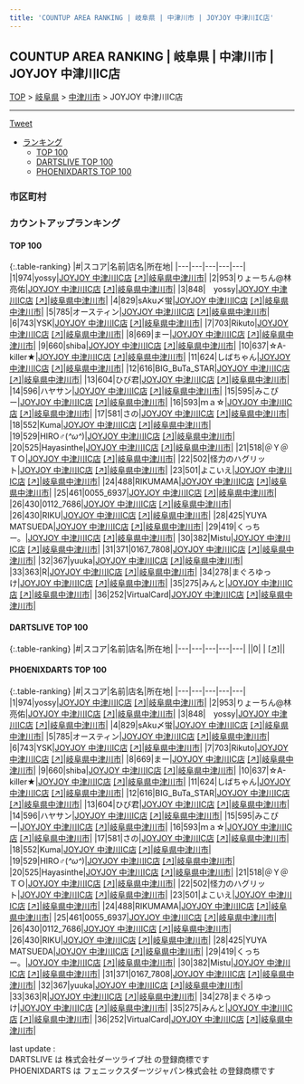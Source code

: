 ```yaml
---
title: 'COUNTUP AREA RANKING | 岐阜県 | 中津川市 | JOYJOY 中津川IC店'
---
```

## COUNTUP AREA RANKING | 岐阜県 | 中津川市 | JOYJOY 中津川IC店

[TOP](/darts/rank/) > [岐阜県](/darts/rank/岐阜県/) > [中津川市](/darts/rank/岐阜県/中津川市/) > JOYJOY 中津川IC店

___

<a href="https://twitter.com/share?ref_src=twsrc%5Etfw" data-text="COUNTUP AREA RANKING | 岐阜県中津川市JOYJOY 中津川IC店" class="twitter-share-button" data-hashtags="DARTSLIVE,PHOENIXDARTS,darts,ダーツ" data-show-count="false">Tweet</a>

* [ランキング](#カウントアップランキング)
    * [TOP 100](#top-100)
    * [DARTSLIVE TOP 100](#dartslive-top-100)
    * [PHOENIXDARTS TOP 100](#phoenixdarts-top-100)

### 市区町村

<ul>

</ul>

### カウントアップランキング

#### TOP 100



{:.table-ranking}
|#|スコア|名前|店名|所在地|
|---|---|---|---|---|
|1|974|<span class="rank-name-pd">yossy</span>|<a href="/darts/rank/shops/61318.html">JOYJOY 中津川IC店</a> <a href="https://vs.phoenixdarts.com/jp/shop/shopDetailInfo/s_61318?s_seq=61318">[↗]</a>|<a href="/darts/rank/岐阜県/中津川市">岐阜県中津川市</a>|
|2|953|<span class="rank-name-pd">りょーちん@林　亮佑</span>|<a href="/darts/rank/shops/61318.html">JOYJOY 中津川IC店</a> <a href="https://vs.phoenixdarts.com/jp/shop/shopDetailInfo/s_61318?s_seq=61318">[↗]</a>|<a href="/darts/rank/岐阜県/中津川市">岐阜県中津川市</a>|
|3|848|<span class="rank-name-pd">⠀ yossy</span>|<a href="/darts/rank/shops/61318.html">JOYJOY 中津川IC店</a> <a href="https://vs.phoenixdarts.com/jp/shop/shopDetailInfo/s_61318?s_seq=61318">[↗]</a>|<a href="/darts/rank/岐阜県/中津川市">岐阜県中津川市</a>|
|4|829|<span class="rank-name-pd">sAku〆蛍</span>|<a href="/darts/rank/shops/61318.html">JOYJOY 中津川IC店</a> <a href="https://vs.phoenixdarts.com/jp/shop/shopDetailInfo/s_61318?s_seq=61318">[↗]</a>|<a href="/darts/rank/岐阜県/中津川市">岐阜県中津川市</a>|
|5|785|<span class="rank-name-pd">オースティン</span>|<a href="/darts/rank/shops/61318.html">JOYJOY 中津川IC店</a> <a href="https://vs.phoenixdarts.com/jp/shop/shopDetailInfo/s_61318?s_seq=61318">[↗]</a>|<a href="/darts/rank/岐阜県/中津川市">岐阜県中津川市</a>|
|6|743|<span class="rank-name-pd">YSK</span>|<a href="/darts/rank/shops/61318.html">JOYJOY 中津川IC店</a> <a href="https://vs.phoenixdarts.com/jp/shop/shopDetailInfo/s_61318?s_seq=61318">[↗]</a>|<a href="/darts/rank/岐阜県/中津川市">岐阜県中津川市</a>|
|7|703|<span class="rank-name-pd">Rikuto</span>|<a href="/darts/rank/shops/61318.html">JOYJOY 中津川IC店</a> <a href="https://vs.phoenixdarts.com/jp/shop/shopDetailInfo/s_61318?s_seq=61318">[↗]</a>|<a href="/darts/rank/岐阜県/中津川市">岐阜県中津川市</a>|
|8|669|<span class="rank-name-pd">まー</span>|<a href="/darts/rank/shops/61318.html">JOYJOY 中津川IC店</a> <a href="https://vs.phoenixdarts.com/jp/shop/shopDetailInfo/s_61318?s_seq=61318">[↗]</a>|<a href="/darts/rank/岐阜県/中津川市">岐阜県中津川市</a>|
|9|660|<span class="rank-name-pd">shiba</span>|<a href="/darts/rank/shops/61318.html">JOYJOY 中津川IC店</a> <a href="https://vs.phoenixdarts.com/jp/shop/shopDetailInfo/s_61318?s_seq=61318">[↗]</a>|<a href="/darts/rank/岐阜県/中津川市">岐阜県中津川市</a>|
|10|637|<span class="rank-name-pd">☆A-killer★</span>|<a href="/darts/rank/shops/61318.html">JOYJOY 中津川IC店</a> <a href="https://vs.phoenixdarts.com/jp/shop/shopDetailInfo/s_61318?s_seq=61318">[↗]</a>|<a href="/darts/rank/岐阜県/中津川市">岐阜県中津川市</a>|
|11|624|<span class="rank-name-pd">しばちゃん</span>|<a href="/darts/rank/shops/61318.html">JOYJOY 中津川IC店</a> <a href="https://vs.phoenixdarts.com/jp/shop/shopDetailInfo/s_61318?s_seq=61318">[↗]</a>|<a href="/darts/rank/岐阜県/中津川市">岐阜県中津川市</a>|
|12|616|<span class="rank-name-pd">BIG_BuTa_STAR</span>|<a href="/darts/rank/shops/61318.html">JOYJOY 中津川IC店</a> <a href="https://vs.phoenixdarts.com/jp/shop/shopDetailInfo/s_61318?s_seq=61318">[↗]</a>|<a href="/darts/rank/岐阜県/中津川市">岐阜県中津川市</a>|
|13|604|<span class="rank-name-pd">ひび君</span>|<a href="/darts/rank/shops/61318.html">JOYJOY 中津川IC店</a> <a href="https://vs.phoenixdarts.com/jp/shop/shopDetailInfo/s_61318?s_seq=61318">[↗]</a>|<a href="/darts/rank/岐阜県/中津川市">岐阜県中津川市</a>|
|14|596|<span class="rank-name-pd">ハヤサン</span>|<a href="/darts/rank/shops/61318.html">JOYJOY 中津川IC店</a> <a href="https://vs.phoenixdarts.com/jp/shop/shopDetailInfo/s_61318?s_seq=61318">[↗]</a>|<a href="/darts/rank/岐阜県/中津川市">岐阜県中津川市</a>|
|15|595|<span class="rank-name-pd">みこぴー</span>|<a href="/darts/rank/shops/61318.html">JOYJOY 中津川IC店</a> <a href="https://vs.phoenixdarts.com/jp/shop/shopDetailInfo/s_61318?s_seq=61318">[↗]</a>|<a href="/darts/rank/岐阜県/中津川市">岐阜県中津川市</a>|
|16|593|<span class="rank-name-pd">ｍａ☆</span>|<a href="/darts/rank/shops/61318.html">JOYJOY 中津川IC店</a> <a href="https://vs.phoenixdarts.com/jp/shop/shopDetailInfo/s_61318?s_seq=61318">[↗]</a>|<a href="/darts/rank/岐阜県/中津川市">岐阜県中津川市</a>|
|17|581|<span class="rank-name-pd">さの</span>|<a href="/darts/rank/shops/61318.html">JOYJOY 中津川IC店</a> <a href="https://vs.phoenixdarts.com/jp/shop/shopDetailInfo/s_61318?s_seq=61318">[↗]</a>|<a href="/darts/rank/岐阜県/中津川市">岐阜県中津川市</a>|
|18|552|<span class="rank-name-pd">Kuma</span>|<a href="/darts/rank/shops/61318.html">JOYJOY 中津川IC店</a> <a href="https://vs.phoenixdarts.com/jp/shop/shopDetailInfo/s_61318?s_seq=61318">[↗]</a>|<a href="/darts/rank/岐阜県/中津川市">岐阜県中津川市</a>|
|19|529|<span class="rank-name-pd">HIRO♂(*^ω^*)</span>|<a href="/darts/rank/shops/61318.html">JOYJOY 中津川IC店</a> <a href="https://vs.phoenixdarts.com/jp/shop/shopDetailInfo/s_61318?s_seq=61318">[↗]</a>|<a href="/darts/rank/岐阜県/中津川市">岐阜県中津川市</a>|
|20|525|<span class="rank-name-pd">Hayasinthe</span>|<a href="/darts/rank/shops/61318.html">JOYJOY 中津川IC店</a> <a href="https://vs.phoenixdarts.com/jp/shop/shopDetailInfo/s_61318?s_seq=61318">[↗]</a>|<a href="/darts/rank/岐阜県/中津川市">岐阜県中津川市</a>|
|21|518|<span class="rank-name-pd">＠Ｙ＠ＴＯ</span>|<a href="/darts/rank/shops/61318.html">JOYJOY 中津川IC店</a> <a href="https://vs.phoenixdarts.com/jp/shop/shopDetailInfo/s_61318?s_seq=61318">[↗]</a>|<a href="/darts/rank/岐阜県/中津川市">岐阜県中津川市</a>|
|22|502|<span class="rank-name-pd">怪力のハグリット</span>|<a href="/darts/rank/shops/61318.html">JOYJOY 中津川IC店</a> <a href="https://vs.phoenixdarts.com/jp/shop/shopDetailInfo/s_61318?s_seq=61318">[↗]</a>|<a href="/darts/rank/岐阜県/中津川市">岐阜県中津川市</a>|
|23|501|<span class="rank-name-pd">よこいえ</span>|<a href="/darts/rank/shops/61318.html">JOYJOY 中津川IC店</a> <a href="https://vs.phoenixdarts.com/jp/shop/shopDetailInfo/s_61318?s_seq=61318">[↗]</a>|<a href="/darts/rank/岐阜県/中津川市">岐阜県中津川市</a>|
|24|488|<span class="rank-name-pd">RIKUMAMA</span>|<a href="/darts/rank/shops/61318.html">JOYJOY 中津川IC店</a> <a href="https://vs.phoenixdarts.com/jp/shop/shopDetailInfo/s_61318?s_seq=61318">[↗]</a>|<a href="/darts/rank/岐阜県/中津川市">岐阜県中津川市</a>|
|25|461|<span class="rank-name-pd">0055_6937</span>|<a href="/darts/rank/shops/61318.html">JOYJOY 中津川IC店</a> <a href="https://vs.phoenixdarts.com/jp/shop/shopDetailInfo/s_61318?s_seq=61318">[↗]</a>|<a href="/darts/rank/岐阜県/中津川市">岐阜県中津川市</a>|
|26|430|<span class="rank-name-pd">0112_7686</span>|<a href="/darts/rank/shops/61318.html">JOYJOY 中津川IC店</a> <a href="https://vs.phoenixdarts.com/jp/shop/shopDetailInfo/s_61318?s_seq=61318">[↗]</a>|<a href="/darts/rank/岐阜県/中津川市">岐阜県中津川市</a>|
|26|430|<span class="rank-name-pd">RIKU</span>|<a href="/darts/rank/shops/61318.html">JOYJOY 中津川IC店</a> <a href="https://vs.phoenixdarts.com/jp/shop/shopDetailInfo/s_61318?s_seq=61318">[↗]</a>|<a href="/darts/rank/岐阜県/中津川市">岐阜県中津川市</a>|
|28|425|<span class="rank-name-pd">YUYA MATSUEDA</span>|<a href="/darts/rank/shops/61318.html">JOYJOY 中津川IC店</a> <a href="https://vs.phoenixdarts.com/jp/shop/shopDetailInfo/s_61318?s_seq=61318">[↗]</a>|<a href="/darts/rank/岐阜県/中津川市">岐阜県中津川市</a>|
|29|419|<span class="rank-name-pd">くっちー。</span>|<a href="/darts/rank/shops/61318.html">JOYJOY 中津川IC店</a> <a href="https://vs.phoenixdarts.com/jp/shop/shopDetailInfo/s_61318?s_seq=61318">[↗]</a>|<a href="/darts/rank/岐阜県/中津川市">岐阜県中津川市</a>|
|30|382|<span class="rank-name-pd">Mistu</span>|<a href="/darts/rank/shops/61318.html">JOYJOY 中津川IC店</a> <a href="https://vs.phoenixdarts.com/jp/shop/shopDetailInfo/s_61318?s_seq=61318">[↗]</a>|<a href="/darts/rank/岐阜県/中津川市">岐阜県中津川市</a>|
|31|371|<span class="rank-name-pd">0167_7808</span>|<a href="/darts/rank/shops/61318.html">JOYJOY 中津川IC店</a> <a href="https://vs.phoenixdarts.com/jp/shop/shopDetailInfo/s_61318?s_seq=61318">[↗]</a>|<a href="/darts/rank/岐阜県/中津川市">岐阜県中津川市</a>|
|32|367|<span class="rank-name-pd">yuuka</span>|<a href="/darts/rank/shops/61318.html">JOYJOY 中津川IC店</a> <a href="https://vs.phoenixdarts.com/jp/shop/shopDetailInfo/s_61318?s_seq=61318">[↗]</a>|<a href="/darts/rank/岐阜県/中津川市">岐阜県中津川市</a>|
|33|363|<span class="rank-name-pd">R</span>|<a href="/darts/rank/shops/61318.html">JOYJOY 中津川IC店</a> <a href="https://vs.phoenixdarts.com/jp/shop/shopDetailInfo/s_61318?s_seq=61318">[↗]</a>|<a href="/darts/rank/岐阜県/中津川市">岐阜県中津川市</a>|
|34|278|<span class="rank-name-pd">まぐろゆっけ</span>|<a href="/darts/rank/shops/61318.html">JOYJOY 中津川IC店</a> <a href="https://vs.phoenixdarts.com/jp/shop/shopDetailInfo/s_61318?s_seq=61318">[↗]</a>|<a href="/darts/rank/岐阜県/中津川市">岐阜県中津川市</a>|
|35|275|<span class="rank-name-pd">みんと</span>|<a href="/darts/rank/shops/61318.html">JOYJOY 中津川IC店</a> <a href="https://vs.phoenixdarts.com/jp/shop/shopDetailInfo/s_61318?s_seq=61318">[↗]</a>|<a href="/darts/rank/岐阜県/中津川市">岐阜県中津川市</a>|
|36|252|<span class="rank-name-pd">VirtualCard</span>|<a href="/darts/rank/shops/61318.html">JOYJOY 中津川IC店</a> <a href="https://vs.phoenixdarts.com/jp/shop/shopDetailInfo/s_61318?s_seq=61318">[↗]</a>|<a href="/darts/rank/岐阜県/中津川市">岐阜県中津川市</a>|


#### DARTSLIVE TOP 100



{:.table-ranking}
|#|スコア|名前|店名|所在地|
|---|---|---|---|---|
||0|<span class="rank-name-dl"> </span>|<a href="/darts/rank/shops/.html"></a> <a href="">[↗]</a>|<a href="/darts/rank//"></a>|


#### PHOENIXDARTS TOP 100



{:.table-ranking}
|#|スコア|名前|店名|所在地|
|---|---|---|---|---|
|1|974|<span class="rank-name-pd">yossy</span>|<a href="/darts/rank/shops/61318.html">JOYJOY 中津川IC店</a> <a href="https://vs.phoenixdarts.com/jp/shop/shopDetailInfo/s_61318?s_seq=61318">[↗]</a>|<a href="/darts/rank/岐阜県/中津川市">岐阜県中津川市</a>|
|2|953|<span class="rank-name-pd">りょーちん@林　亮佑</span>|<a href="/darts/rank/shops/61318.html">JOYJOY 中津川IC店</a> <a href="https://vs.phoenixdarts.com/jp/shop/shopDetailInfo/s_61318?s_seq=61318">[↗]</a>|<a href="/darts/rank/岐阜県/中津川市">岐阜県中津川市</a>|
|3|848|<span class="rank-name-pd">⠀ yossy</span>|<a href="/darts/rank/shops/61318.html">JOYJOY 中津川IC店</a> <a href="https://vs.phoenixdarts.com/jp/shop/shopDetailInfo/s_61318?s_seq=61318">[↗]</a>|<a href="/darts/rank/岐阜県/中津川市">岐阜県中津川市</a>|
|4|829|<span class="rank-name-pd">sAku〆蛍</span>|<a href="/darts/rank/shops/61318.html">JOYJOY 中津川IC店</a> <a href="https://vs.phoenixdarts.com/jp/shop/shopDetailInfo/s_61318?s_seq=61318">[↗]</a>|<a href="/darts/rank/岐阜県/中津川市">岐阜県中津川市</a>|
|5|785|<span class="rank-name-pd">オースティン</span>|<a href="/darts/rank/shops/61318.html">JOYJOY 中津川IC店</a> <a href="https://vs.phoenixdarts.com/jp/shop/shopDetailInfo/s_61318?s_seq=61318">[↗]</a>|<a href="/darts/rank/岐阜県/中津川市">岐阜県中津川市</a>|
|6|743|<span class="rank-name-pd">YSK</span>|<a href="/darts/rank/shops/61318.html">JOYJOY 中津川IC店</a> <a href="https://vs.phoenixdarts.com/jp/shop/shopDetailInfo/s_61318?s_seq=61318">[↗]</a>|<a href="/darts/rank/岐阜県/中津川市">岐阜県中津川市</a>|
|7|703|<span class="rank-name-pd">Rikuto</span>|<a href="/darts/rank/shops/61318.html">JOYJOY 中津川IC店</a> <a href="https://vs.phoenixdarts.com/jp/shop/shopDetailInfo/s_61318?s_seq=61318">[↗]</a>|<a href="/darts/rank/岐阜県/中津川市">岐阜県中津川市</a>|
|8|669|<span class="rank-name-pd">まー</span>|<a href="/darts/rank/shops/61318.html">JOYJOY 中津川IC店</a> <a href="https://vs.phoenixdarts.com/jp/shop/shopDetailInfo/s_61318?s_seq=61318">[↗]</a>|<a href="/darts/rank/岐阜県/中津川市">岐阜県中津川市</a>|
|9|660|<span class="rank-name-pd">shiba</span>|<a href="/darts/rank/shops/61318.html">JOYJOY 中津川IC店</a> <a href="https://vs.phoenixdarts.com/jp/shop/shopDetailInfo/s_61318?s_seq=61318">[↗]</a>|<a href="/darts/rank/岐阜県/中津川市">岐阜県中津川市</a>|
|10|637|<span class="rank-name-pd">☆A-killer★</span>|<a href="/darts/rank/shops/61318.html">JOYJOY 中津川IC店</a> <a href="https://vs.phoenixdarts.com/jp/shop/shopDetailInfo/s_61318?s_seq=61318">[↗]</a>|<a href="/darts/rank/岐阜県/中津川市">岐阜県中津川市</a>|
|11|624|<span class="rank-name-pd">しばちゃん</span>|<a href="/darts/rank/shops/61318.html">JOYJOY 中津川IC店</a> <a href="https://vs.phoenixdarts.com/jp/shop/shopDetailInfo/s_61318?s_seq=61318">[↗]</a>|<a href="/darts/rank/岐阜県/中津川市">岐阜県中津川市</a>|
|12|616|<span class="rank-name-pd">BIG_BuTa_STAR</span>|<a href="/darts/rank/shops/61318.html">JOYJOY 中津川IC店</a> <a href="https://vs.phoenixdarts.com/jp/shop/shopDetailInfo/s_61318?s_seq=61318">[↗]</a>|<a href="/darts/rank/岐阜県/中津川市">岐阜県中津川市</a>|
|13|604|<span class="rank-name-pd">ひび君</span>|<a href="/darts/rank/shops/61318.html">JOYJOY 中津川IC店</a> <a href="https://vs.phoenixdarts.com/jp/shop/shopDetailInfo/s_61318?s_seq=61318">[↗]</a>|<a href="/darts/rank/岐阜県/中津川市">岐阜県中津川市</a>|
|14|596|<span class="rank-name-pd">ハヤサン</span>|<a href="/darts/rank/shops/61318.html">JOYJOY 中津川IC店</a> <a href="https://vs.phoenixdarts.com/jp/shop/shopDetailInfo/s_61318?s_seq=61318">[↗]</a>|<a href="/darts/rank/岐阜県/中津川市">岐阜県中津川市</a>|
|15|595|<span class="rank-name-pd">みこぴー</span>|<a href="/darts/rank/shops/61318.html">JOYJOY 中津川IC店</a> <a href="https://vs.phoenixdarts.com/jp/shop/shopDetailInfo/s_61318?s_seq=61318">[↗]</a>|<a href="/darts/rank/岐阜県/中津川市">岐阜県中津川市</a>|
|16|593|<span class="rank-name-pd">ｍａ☆</span>|<a href="/darts/rank/shops/61318.html">JOYJOY 中津川IC店</a> <a href="https://vs.phoenixdarts.com/jp/shop/shopDetailInfo/s_61318?s_seq=61318">[↗]</a>|<a href="/darts/rank/岐阜県/中津川市">岐阜県中津川市</a>|
|17|581|<span class="rank-name-pd">さの</span>|<a href="/darts/rank/shops/61318.html">JOYJOY 中津川IC店</a> <a href="https://vs.phoenixdarts.com/jp/shop/shopDetailInfo/s_61318?s_seq=61318">[↗]</a>|<a href="/darts/rank/岐阜県/中津川市">岐阜県中津川市</a>|
|18|552|<span class="rank-name-pd">Kuma</span>|<a href="/darts/rank/shops/61318.html">JOYJOY 中津川IC店</a> <a href="https://vs.phoenixdarts.com/jp/shop/shopDetailInfo/s_61318?s_seq=61318">[↗]</a>|<a href="/darts/rank/岐阜県/中津川市">岐阜県中津川市</a>|
|19|529|<span class="rank-name-pd">HIRO♂(*^ω^*)</span>|<a href="/darts/rank/shops/61318.html">JOYJOY 中津川IC店</a> <a href="https://vs.phoenixdarts.com/jp/shop/shopDetailInfo/s_61318?s_seq=61318">[↗]</a>|<a href="/darts/rank/岐阜県/中津川市">岐阜県中津川市</a>|
|20|525|<span class="rank-name-pd">Hayasinthe</span>|<a href="/darts/rank/shops/61318.html">JOYJOY 中津川IC店</a> <a href="https://vs.phoenixdarts.com/jp/shop/shopDetailInfo/s_61318?s_seq=61318">[↗]</a>|<a href="/darts/rank/岐阜県/中津川市">岐阜県中津川市</a>|
|21|518|<span class="rank-name-pd">＠Ｙ＠ＴＯ</span>|<a href="/darts/rank/shops/61318.html">JOYJOY 中津川IC店</a> <a href="https://vs.phoenixdarts.com/jp/shop/shopDetailInfo/s_61318?s_seq=61318">[↗]</a>|<a href="/darts/rank/岐阜県/中津川市">岐阜県中津川市</a>|
|22|502|<span class="rank-name-pd">怪力のハグリット</span>|<a href="/darts/rank/shops/61318.html">JOYJOY 中津川IC店</a> <a href="https://vs.phoenixdarts.com/jp/shop/shopDetailInfo/s_61318?s_seq=61318">[↗]</a>|<a href="/darts/rank/岐阜県/中津川市">岐阜県中津川市</a>|
|23|501|<span class="rank-name-pd">よこいえ</span>|<a href="/darts/rank/shops/61318.html">JOYJOY 中津川IC店</a> <a href="https://vs.phoenixdarts.com/jp/shop/shopDetailInfo/s_61318?s_seq=61318">[↗]</a>|<a href="/darts/rank/岐阜県/中津川市">岐阜県中津川市</a>|
|24|488|<span class="rank-name-pd">RIKUMAMA</span>|<a href="/darts/rank/shops/61318.html">JOYJOY 中津川IC店</a> <a href="https://vs.phoenixdarts.com/jp/shop/shopDetailInfo/s_61318?s_seq=61318">[↗]</a>|<a href="/darts/rank/岐阜県/中津川市">岐阜県中津川市</a>|
|25|461|<span class="rank-name-pd">0055_6937</span>|<a href="/darts/rank/shops/61318.html">JOYJOY 中津川IC店</a> <a href="https://vs.phoenixdarts.com/jp/shop/shopDetailInfo/s_61318?s_seq=61318">[↗]</a>|<a href="/darts/rank/岐阜県/中津川市">岐阜県中津川市</a>|
|26|430|<span class="rank-name-pd">0112_7686</span>|<a href="/darts/rank/shops/61318.html">JOYJOY 中津川IC店</a> <a href="https://vs.phoenixdarts.com/jp/shop/shopDetailInfo/s_61318?s_seq=61318">[↗]</a>|<a href="/darts/rank/岐阜県/中津川市">岐阜県中津川市</a>|
|26|430|<span class="rank-name-pd">RIKU</span>|<a href="/darts/rank/shops/61318.html">JOYJOY 中津川IC店</a> <a href="https://vs.phoenixdarts.com/jp/shop/shopDetailInfo/s_61318?s_seq=61318">[↗]</a>|<a href="/darts/rank/岐阜県/中津川市">岐阜県中津川市</a>|
|28|425|<span class="rank-name-pd">YUYA MATSUEDA</span>|<a href="/darts/rank/shops/61318.html">JOYJOY 中津川IC店</a> <a href="https://vs.phoenixdarts.com/jp/shop/shopDetailInfo/s_61318?s_seq=61318">[↗]</a>|<a href="/darts/rank/岐阜県/中津川市">岐阜県中津川市</a>|
|29|419|<span class="rank-name-pd">くっちー。</span>|<a href="/darts/rank/shops/61318.html">JOYJOY 中津川IC店</a> <a href="https://vs.phoenixdarts.com/jp/shop/shopDetailInfo/s_61318?s_seq=61318">[↗]</a>|<a href="/darts/rank/岐阜県/中津川市">岐阜県中津川市</a>|
|30|382|<span class="rank-name-pd">Mistu</span>|<a href="/darts/rank/shops/61318.html">JOYJOY 中津川IC店</a> <a href="https://vs.phoenixdarts.com/jp/shop/shopDetailInfo/s_61318?s_seq=61318">[↗]</a>|<a href="/darts/rank/岐阜県/中津川市">岐阜県中津川市</a>|
|31|371|<span class="rank-name-pd">0167_7808</span>|<a href="/darts/rank/shops/61318.html">JOYJOY 中津川IC店</a> <a href="https://vs.phoenixdarts.com/jp/shop/shopDetailInfo/s_61318?s_seq=61318">[↗]</a>|<a href="/darts/rank/岐阜県/中津川市">岐阜県中津川市</a>|
|32|367|<span class="rank-name-pd">yuuka</span>|<a href="/darts/rank/shops/61318.html">JOYJOY 中津川IC店</a> <a href="https://vs.phoenixdarts.com/jp/shop/shopDetailInfo/s_61318?s_seq=61318">[↗]</a>|<a href="/darts/rank/岐阜県/中津川市">岐阜県中津川市</a>|
|33|363|<span class="rank-name-pd">R</span>|<a href="/darts/rank/shops/61318.html">JOYJOY 中津川IC店</a> <a href="https://vs.phoenixdarts.com/jp/shop/shopDetailInfo/s_61318?s_seq=61318">[↗]</a>|<a href="/darts/rank/岐阜県/中津川市">岐阜県中津川市</a>|
|34|278|<span class="rank-name-pd">まぐろゆっけ</span>|<a href="/darts/rank/shops/61318.html">JOYJOY 中津川IC店</a> <a href="https://vs.phoenixdarts.com/jp/shop/shopDetailInfo/s_61318?s_seq=61318">[↗]</a>|<a href="/darts/rank/岐阜県/中津川市">岐阜県中津川市</a>|
|35|275|<span class="rank-name-pd">みんと</span>|<a href="/darts/rank/shops/61318.html">JOYJOY 中津川IC店</a> <a href="https://vs.phoenixdarts.com/jp/shop/shopDetailInfo/s_61318?s_seq=61318">[↗]</a>|<a href="/darts/rank/岐阜県/中津川市">岐阜県中津川市</a>|
|36|252|<span class="rank-name-pd">VirtualCard</span>|<a href="/darts/rank/shops/61318.html">JOYJOY 中津川IC店</a> <a href="https://vs.phoenixdarts.com/jp/shop/shopDetailInfo/s_61318?s_seq=61318">[↗]</a>|<a href="/darts/rank/岐阜県/中津川市">岐阜県中津川市</a>|


<div class="footer border-top border-gray-light mt-5 pt-3 text-right text-gray">
    last update : <span style="font-weight: italic" id="foot_last_modified"></span><br />
    DARTSLIVE は 株式会社ダーツライブ社 の登録商標です<br />
    PHOENIXDARTS は フェニックスダーツジャパン株式会社 の登録商標です<br />
</div>

<script src="https://cdnjs.cloudflare.com/ajax/libs/jquery.tablesorter/2.31.3/js/jquery.tablesorter.min.js" integrity="sha512-qzgd5cYSZcosqpzpn7zF2ZId8f/8CHmFKZ8j7mU4OUXTNRd5g+ZHBPsgKEwoqxCtdQvExE5LprwwPAgoicguNg==" crossorigin="anonymous" referrerpolicy="no-referrer"></script>
<link rel="stylesheet" href="https://cdnjs.cloudflare.com/ajax/libs/jquery.tablesorter/2.31.3/css/theme.default.min.css" integrity="sha512-wghhOJkjQX0Lh3NSWvNKeZ0ZpNn+SPVXX1Qyc9OCaogADktxrBiBdKGDoqVUOyhStvMBmJQ8ZdMHiR3wuEq8+w==" crossorigin="anonymous" referrerpolicy="no-referrer" />
<script>
$(function() {
    $(".table-ranking").tablesorter({sortList:[[0, 0]]});
    $("#foot_last_modified").text(formatDate(new Date(document.lastModified), 'yyyy-MM-dd HH:mm:ss'));
});
</script>

<script async src="https://platform.twitter.com/widgets.js" charset="utf-8"></script>